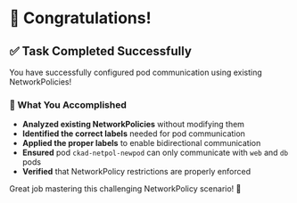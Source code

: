 # 🎉 Congratulations!

## ✅ Task Completed Successfully

You have successfully configured pod communication using existing NetworkPolicies! 

### 🎯 What You Accomplished

- **Analyzed existing NetworkPolicies** without modifying them
- **Identified the correct labels** needed for pod communication
- **Applied the proper labels** to enable bidirectional communication
- **Ensured** pod `ckad-netpol-newpod` can only communicate with `web` and `db` pods
- **Verified** that NetworkPolicy restrictions are properly enforced

Great job mastering this challenging NetworkPolicy scenario! 🌟
